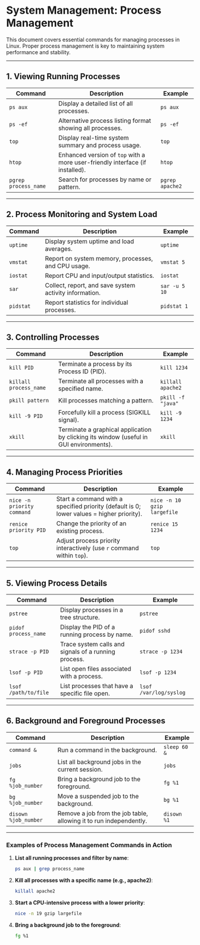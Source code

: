 # System Management: Process Management

This document covers essential commands for managing processes in Linux. Proper process management is key to maintaining system performance and stability.

---

## 1. Viewing Running Processes

| Command                    | Description                                               | Example                                 |
|----------------------------|-----------------------------------------------------------|-----------------------------------------|
| `ps aux`                   | Display a detailed list of all processes.                 | `ps aux`                                |
| `ps -ef`                   | Alternative process listing format showing all processes. | `ps -ef`                                |
| `top`                      | Display real-time system summary and process usage.       | `top`                                   |
| `htop`                     | Enhanced version of `top` with a more user-friendly interface (if installed). | `htop` |
| `pgrep process_name`       | Search for processes by name or pattern.                  | `pgrep apache2`                         |

---

## 2. Process Monitoring and System Load

| Command                    | Description                                               | Example                                 |
|----------------------------|-----------------------------------------------------------|-----------------------------------------|
| `uptime`                   | Display system uptime and load averages.                  | `uptime`                                |
| `vmstat`                   | Report on system memory, processes, and CPU usage.        | `vmstat 5`                              |
| `iostat`                   | Report CPU and input/output statistics.                   | `iostat`                                |
| `sar`                      | Collect, report, and save system activity information.     | `sar -u 5 10`                           |
| `pidstat`                  | Report statistics for individual processes.               | `pidstat 1`                             |

---

## 3. Controlling Processes

| Command                    | Description                                               | Example                                 |
|----------------------------|-----------------------------------------------------------|-----------------------------------------|
| `kill PID`                 | Terminate a process by its Process ID (PID).              | `kill 1234`                             |
| `killall process_name`     | Terminate all processes with a specified name.            | `killall apache2`                       |
| `pkill pattern`            | Kill processes matching a pattern.                        | `pkill -f "java"`                       |
| `kill -9 PID`              | Forcefully kill a process (SIGKILL signal).               | `kill -9 1234`                          |
| `xkill`                    | Terminate a graphical application by clicking its window (useful in GUI environments). | `xkill`               |

---

## 4. Managing Process Priorities

| Command                    | Description                                               | Example                                 |
|----------------------------|-----------------------------------------------------------|-----------------------------------------|
| `nice -n priority command` | Start a command with a specified priority (default is 0; lower values = higher priority). | `nice -n 10 gzip largefile` |
| `renice priority PID`      | Change the priority of an existing process.               | `renice 15 1234`                        |
| `top`                      | Adjust process priority interactively (use `r` command within `top`). | `top`                         |

---

## 5. Viewing Process Details

| Command                    | Description                                               | Example                                 |
|----------------------------|-----------------------------------------------------------|-----------------------------------------|
| `pstree`                   | Display processes in a tree structure.                    | `pstree`                                |
| `pidof process_name`       | Display the PID of a running process by name.             | `pidof sshd`                            |
| `strace -p PID`            | Trace system calls and signals of a running process.      | `strace -p 1234`                        |
| `lsof -p PID`              | List open files associated with a process.                | `lsof -p 1234`                          |
| `lsof /path/to/file`       | List processes that have a specific file open.            | `lsof /var/log/syslog`                  |

---

## 6. Background and Foreground Processes

| Command                    | Description                                               | Example                                 |
|----------------------------|-----------------------------------------------------------|-----------------------------------------|
| `command &`                | Run a command in the background.                          | `sleep 60 &`                            |
| `jobs`                     | List all background jobs in the current session.          | `jobs`                                  |
| `fg %job_number`           | Bring a background job to the foreground.                 | `fg %1`                                 |
| `bg %job_number`           | Move a suspended job to the background.                   | `bg %1`                                 |
| `disown %job_number`       | Remove a job from the job table, allowing it to run independently. | `disown %1`                   |

---

### Examples of Process Management Commands in Action

1. **List all running processes and filter by name**:

   ```bash
   ps aux | grep process_name

2. **Kill all processes with a specific name (e.g., apache2)**:

    ```bash
    killall apache2

3. **Start a CPU-intensive process with a lower priority**:

    ```bash
    nice -n 19 gzip largefile

4. **Bring a background job to the foreground**:

   ```bash
   fg %1
